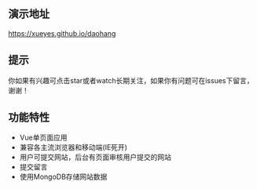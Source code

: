 

## 演示地址
https://xueyes.github.io/daohang

## 提示

你如果有兴趣可点击star或者watch长期关注，如果你有问题可在issues下留言，谢谢！

## 功能特性
- Vue单页面应用
- 兼容各主流浏览器和移动端(IE死开)
- 用户可提交网站，后台有页面审核用户提交的网站
- 提交留言
- 使用MongoDB存储网站数据

